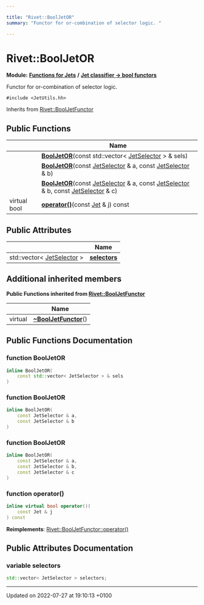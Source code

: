 ```yaml
---

title: "Rivet::BoolJetOR"
summary: "Functor for or-combination of selector logic. "

---
```


# Rivet::BoolJetOR

**Module:** **[Functions for Jets](http://example.org/modules/group__jetutils/)** **/** **[Jet classifier -> bool functors](http://example.org/modules/group__jetutils__j2bool/)**



Functor for or-combination of selector logic. 


`#include <JetUtils.hh>`

Inherits from [Rivet::BoolJetFunctor](http://example.org/classes/structrivet_1_1booljetfunctor/)

## Public Functions

|                | Name           |
| -------------- | -------------- |
| | **[BoolJetOR](http://example.org/classes/structrivet_1_1booljetor/#function-booljetor)**(const std::vector< <a href="http://example.org/modules/group__jetutils__j2bool/#using-jetselector">JetSelector</a> > & sels) |
| | **[BoolJetOR](http://example.org/classes/structrivet_1_1booljetor/#function-booljetor)**(const <a href="http://example.org/modules/group__jetutils__j2bool/#using-jetselector">JetSelector</a> & a, const <a href="http://example.org/modules/group__jetutils__j2bool/#using-jetselector">JetSelector</a> & b) |
| | **[BoolJetOR](http://example.org/classes/structrivet_1_1booljetor/#function-booljetor)**(const <a href="http://example.org/modules/group__jetutils__j2bool/#using-jetselector">JetSelector</a> & a, const <a href="http://example.org/modules/group__jetutils__j2bool/#using-jetselector">JetSelector</a> & b, const <a href="http://example.org/modules/group__jetutils__j2bool/#using-jetselector">JetSelector</a> & c) |
| virtual bool | **[operator()](http://example.org/classes/structrivet_1_1booljetor/#function-operator())**(const <a href="http://example.org/classes/classrivet_1_1jet/">Jet</a> & j) const |

## Public Attributes

|                | Name           |
| -------------- | -------------- |
| std::vector< <a href="http://example.org/modules/group__jetutils__j2bool/#using-jetselector">JetSelector</a> > | **[selectors](http://example.org/classes/structrivet_1_1booljetor/#variable-selectors)**  |

## Additional inherited members

**Public Functions inherited from [Rivet::BoolJetFunctor](http://example.org/classes/structrivet_1_1booljetfunctor/)**

|                | Name           |
| -------------- | -------------- |
| virtual | **[~BoolJetFunctor](http://example.org/classes/structrivet_1_1booljetfunctor/#function-~booljetfunctor)**() |


## Public Functions Documentation

### function BoolJetOR

```cpp
inline BoolJetOR(
    const std::vector< JetSelector > & sels
)
```


### function BoolJetOR

```cpp
inline BoolJetOR(
    const JetSelector & a,
    const JetSelector & b
)
```


### function BoolJetOR

```cpp
inline BoolJetOR(
    const JetSelector & a,
    const JetSelector & b,
    const JetSelector & c
)
```


### function operator()

```cpp
inline virtual bool operator()(
    const Jet & j
) const
```


**Reimplements**: [Rivet::BoolJetFunctor::operator()](http://example.org/classes/structrivet_1_1booljetfunctor/#function-operator())


## Public Attributes Documentation

### variable selectors

```cpp
std::vector< JetSelector > selectors;
```


-------------------------------

Updated on 2022-07-27 at 19:10:13 +0100
